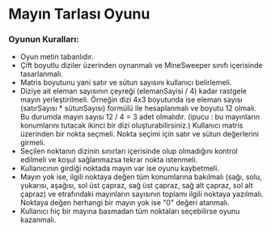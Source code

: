 # Mayın Tarlası Oyunu
### Oyunun Kuralları: 
+ Oyun metin tabanlıdır.
+ Çift boyutlu diziler üzerinden oynanmalı ve MineSweeper sınıfı içerisinde tasarlanmalı.
+ Matris boyutunu yani satır ve sütun sayısını kullanıcı belirlemeli.
+ Diziye ait eleman sayısının çeyreği (elemanSayisi / 4) kadar rastgele mayın yerleştirilmeli. Örneğin dizi 4x3 boyutunda ise eleman sayısı (satırSayısı * sütunSayısı) formülü ile hesaplanmalı ve boyutu 12 olmalı. Bu durumda mayın sayısı 12 / 4 = 3 adet olmalıdır. (ipucu : bu mayınların konumlarını tutacak ikinci bir dizi oluşturabilirsiniz.)
Kullanıcı matris üzerinden bir nokta seçmeli. Nokta seçimi için satır ve sütun değerlerini girmeli.
+ Seçilen noktanın dizinin sınırları içerisinde olup olmadığını kontrol edilmeli ve koşul sağlanmazsa tekrar nokta istenmeli.
+ Kullanıcının girdiği noktada mayın var ise oyunu kaybetmeli.
+ Mayın yok ise, ilgili noktaya değen tüm konumlarına bakılmalı (sağı, solu, yukarısı, aşağısı, sol üst çapraz, sağ üst çapraz, sağ alt çapraz, sol alt çapraz) ve etrafındaki mayınların sayısının toplamı ilgili noktaya yazılmalı. Noktaya değen herhangi bir mayın yok ise "0" değeri atanmalı.
+ Kullanıcı hiç bir mayına basmadan tüm noktaları seçebilirse oyunu kazanmalı.
